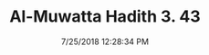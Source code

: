 ---
title        : "Al-Muwatta Hadith 3. 43"
date         : 7/25/2018 12:28:34 PM
draft        : false
type         : "hadith"
layout       : "hadith"
BookCode     : "AMH"
VolumeNumber : "3"
HadithNumber : "43"
categories  :  ["Prayer - Reciting to Oneself behind the Imam when He does not Recite Aloud"]
---